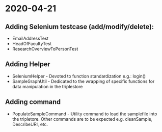 # 2020-04-21

## Adding Selenium testcase (add/modify/delete): 

- EmailAddressTest 
- HeadOfFacultyTest
- ResearchOverviewToPersonTest

## Adding Helper

- SeleniumHelper - Devoted to function standardization e.g.: login()
- SampleGraphUtil - Dedicated to the wrapping of specific functions for data manipulation in the triplestore

## Adding command

- PopulateSampleCommand - Utility command to load the samplefile into the tripletore. Other commands are to be expected e.g. cleanSample, DescribeURI, etc.



